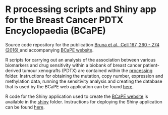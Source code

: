 R processing scripts and Shiny app for the Breast Cancer PDTX Encyclopaedia (BCaPE)
===================================================================================

Source code repository for the publication [Bruna et al., Cell 167, 260 - 274 (2016) ](http://www.cell.com/cell/abstract/S0092-8674(16)31138-2) and accompanying
[BCaPE website](http://caldaslab.cruk.cam.ac.uk/bcape).

R scripts for carrying out an analysis of the association between various
biomarkers and drug sensitivity within a biobank of breast cancer patient-derived
tumour xenografts (PDTX) are contained within the [processing](processing) folder.
Instructions for obtaining the mutation, copy number, expression and methylation
data, running the sensitivity analysis and creating the database that is used by
the BCaPE web application can be found [here](processing/README.md).

R code for the Shiny application used to create the [BCaPE website](http://caldaslab.cruk.cam.ac.uk/bcape/) is available in the [shiny](shiny)
folder. Instructions for deploying the Shiny application can be found [here](shiny/README.md).
